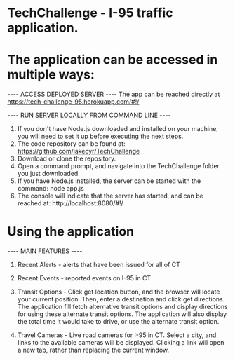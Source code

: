 # TechChallenge - I-95 traffic application.


# The application can be accessed in multiple ways:

---- ACCESS DEPLOYED SERVER ----
 The app can be reached directly at https://tech-challenge-95.herokuapp.com/#!/


---- RUN SERVER LOCALLY FROM COMMAND LINE ----
1. If you don't have Node.js downloaded and installed on your machine, you
   will need to set it up before executing the next steps.
2. The code repository can be found at: https://github.com/jakecyr/TechChallenge
3. Download or clone the repository.
4. Open a command prompt, and navigate into the TechChallenge folder you just downloaded.
5. If you have Node.js installed, the server can be started with the command: node app.js
6. The console will indicate that the server has started, and can be reached at: http://localhost:8080/#!/


# Using the application

---- MAIN FEATURES ----

1. Recent Alerts - alerts that have been issued for all of CT

2. Recent Events - reported events on I-95 in CT

3. Transit Options - Click get location button, and the browser will locate your current position. 
   Then, enter a destination and click get directions. The application fill fetch alternative transit 
   options and display directions for using these alternate transit options. The application will
   also display the total time it would take to drive, or use the alternate transit option.
   
4. Travel Cameras - Live road cameras for I-95 in CT. Select a city,
   and links to the available cameras will be displayed. Clicking a link 
   will open a new tab, rather than replacing the current window.

